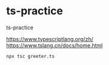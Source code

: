 # ts-practice
ts-practice

https://www.typescriptlang.org/zh/  
https://www.tslang.cn/docs/home.html

```
npx tsc greeter.ts
```